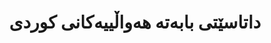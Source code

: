 ---
title: "داتاسێتی بابەتە هەواڵییەکانی کوردی"
meta_title: "داتاسێتی هەواڵی کوردی - کۆکراوەی دەقی میدیا"
description: "کۆکراوەیەک لە ٥٠،٠٠٠ بابەتی هەواڵی کوردی لە سەرچاوە جیاوازەکان لە ماوەی ٢٠١٥-٢٠٢٣."
draft: false
---